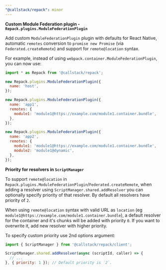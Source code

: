 ```yaml
---
"@callstack/repack": minor
---
```


__Custom Module Federation plugin - `Repack.plugins.ModuleFederationPlugin`__

Add custom `ModuleFederationPlugin` plugin with defaults for React Native, automatic `remotes`
conversion to `promise new Promise` (via `Federated.createRemote`) and support for `remote@location` syntax.

For example, instead of using `webpack.container.ModuleFederationPlugin`, you can now use:
```js
import * as Repack from '@callstack/repack';

new Repack.plugins.ModuleFederationPlugin({
  name: 'host',
});

new Repack.plugins.ModuleFederationPlugin({
  name: 'app1',
  remotes: {
    module1: 'module1@https://example.com/module1.container.bundle',
  },
});

new Repack.plugins.ModuleFederationPlugin({
  name: 'app2',
  remotes: {
    module1: 'module1@https://example.com/module1.container.bundle',
    module2: 'module1@dynamic',
  },
});
```

__Priority for resolvers in `ScriptManager`__

To support `remote@location` in `Repack.plugins.ModuleFederationPlugin`/`Federated.createRemote`, when adding
a resolver using `ScriptManager.shared.addResolver` you can optionally specify priority of that resolver.
By default all resolvers have priority of `2`.

When using `remote@location` syntax with valid URL as `location` (eg `module1@https://example.com/module1.container.bundle`), a default resolver for the container and it's chunks will be added with priority `0`.
If you want to overwrite it, add new resolver with higher priority.

To specify custom priority use 2nd options argument:
```js
import { ScriptManager } from '@callstack/repack/client';

ScriptManager.shared.addResolver(async (scriptId, caller) => {
  // ...
}, { priority: 1 }); // Default priority is `2`.
```

